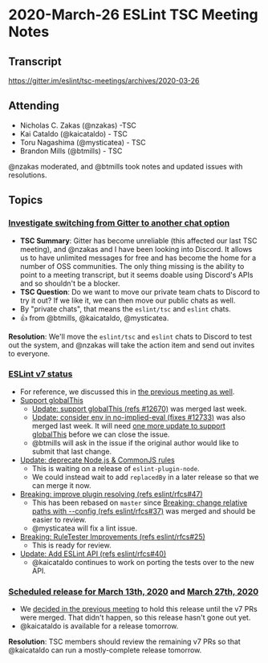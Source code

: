 # 2020-March-26 ESLint TSC Meeting Notes

## Transcript

https://gitter.im/eslint/tsc-meetings/archives/2020-03-26

## Attending

* Nicholas C. Zakas (@nzakas) -TSC
* Kai Cataldo (@kaicataldo) - TSC
* Toru Nagashima (@mysticatea) - TSC
* Brandon Mills (@btmills) - TSC

@nzakas moderated, and @btmills took notes and updated issues with resolutions.

## Topics

### [Investigate switching from Gitter to another chat option](https://github.com/eslint/eslint/issues/13039)

* **TSC Summary**: Gitter has become unreliable (this affected our last TSC meeting), and @nzakas and I have been looking into Discord. It allows us to have unlimited messages for free and has become the home for a number of OSS communities. The only thing missing is the ability to point to a meeting transcript, but it seems doable using Discord's APIs and so shouldn't be a blocker.
* **TSC Question**: Do we want to move our private team chats to Discord to try it out? If we like it, we can then move our public chats as well.
* By "private chats", that means the `eslint/tsc` and `eslint` chats.
* :+1: from @btmills, @kaicataldo, @mysticatea.

**Resolution**: We'll move the `eslint/tsc` and `eslint` chats to Discord to test out the system, and @nzakas will take the action item and send out invites to everyone.

### [ESLint v7 status](https://github.com/eslint/eslint/projects/6)

* For reference, we discussed this in [the previous meeting as well](https://github.com/eslint/tsc-meetings/blob/master/notes/2020/2020-03-12.md#eslint-v700-status).
* [Support globalThis](https://github.com/eslint/eslint/issues/12670)
	* [Update: support globalThis (refs #12670)](https://github.com/eslint/eslint/pull/12774) was merged last week.
	* [Update: consider env in no-implied-eval (fixes #12733)](https://github.com/eslint/eslint/pull/12757) was also merged last week. It will need [one more update to support globalThis](https://github.com/eslint/eslint/pull/12757/files#diff-d0cebbf38108d050e5324fac78c15ec2R39) before we can close the issue.
	* @btmills will ask in the issue if the original author would like to submit that last change.
* [Update: deprecate Node.js & CommonJS rules](https://github.com/eslint/eslint/pull/12898)
	* This is waiting on a release of `eslint-plugin-node`.
	* We could instead wait to add `replacedBy` in a later release so that we can merge it now.
* [Breaking: improve plugin resolving (refs eslint/rfcs#47)](https://github.com/eslint/eslint/pull/12922)
	* This has been rebased on `master` since [Breaking: change relative paths with --config (refs eslint/rfcs#37)](https://github.com/eslint/eslint/pull/12887) was merged and should be easier to review.
	* @mysticatea will fix a lint issue.
* [Breaking: RuleTester Improvements (refs eslint/rfcs#25)](https://github.com/eslint/eslint/pull/12955)
	* This is ready for review.
* [Update: Add ESLint API (refs eslint/rfcs#40)](https://github.com/eslint/eslint/pull/12939)
	* @kaicataldo continues to work on porting the tests over to the new API.

### [Scheduled release for March 13th, 2020](https://github.com/eslint/eslint/issues/12983) and [March 27th, 2020](https://github.com/eslint/eslint/issues/13101)

* We [decided in the previous meeting](https://github.com/eslint/tsc-meetings/blob/master/notes/2020/2020-03-12.md#scheduled-release-for-march-13th-2020) to hold this release until the v7 PRs were merged. That didn't happen, so this release hasn't gone out yet.
* @kaicataldo is available for a release tomorrow.

**Resolution**: TSC members should review the remaining v7 PRs so that @kaicataldo can run a mostly-complete release tomorrow.
